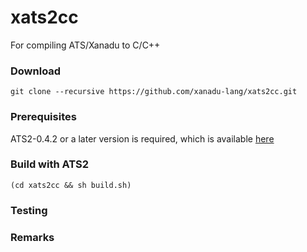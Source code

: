 # xats2cc

For compiling ATS/Xanadu to C/C++

### Download

```
git clone --recursive https://github.com/xanadu-lang/xats2cc.git
```

### Prerequisites

ATS2-0.4.2 or a later version is required,
which is available [here](http://www.ats-lang.org/Downloads.html)

### Build with ATS2

```
(cd xats2cc && sh build.sh)
```

### Testing

### Remarks
